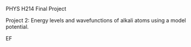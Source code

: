 PHYS H214 Final Project

Project 2: Energy levels and wavefunctions of alkali atoms using a model potential.

EF
